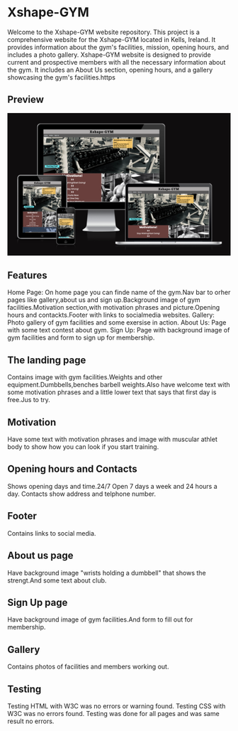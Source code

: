 # Xshape-GYM
Welcome to the Xshape-GYM website repository. This project is a comprehensive website for the Xshape-GYM located in Kells, Ireland. It provides information about the gym's facilities, mission, opening hours, and includes a photo gallery.
Xshape-GYM website is designed to provide current and prospective members with all the necessary information about the gym. It includes an About Us section, opening hours, and a gallery showcasing the gym's facilities.https

## Preview
![Xshape-GYM](assets/images/responsive_image.png)

## Features
Home Page: On home page you can finde name of the gym.Nav bar to orher pages like gallery,about us and sign up.Background image of gym facilities.Motivation section,with motivation phrases and picture.Opening hours and contackts.Footer with links to socialmedia websites.
Gallery: Photo gallery of gym facilities and some exersise in action.
About Us: Page with some text contest about gym.
Sign Up: Page with background image of gym facilities and form to sign up for membership.

## The landing page
Contains image with gym facilities.Weights and other equipment.Dumbbells,benches barbell weights.Also have welcome text with some motivation phrases and a little lower text that says that first day is free.Jus to try.

## Motivation
Have some text with motivation phrases and image with muscular athlet body to show how you can look if you start training.

## Opening hours and Contacts
Shows opening days and time.24/7 Open 7 days a week and 24 hours a day.
Contacts show address and telphone number.

## Footer
Contains links to social media.

## About us page
Have background image "wrists holding a dumbbell" that shows the strengt.And some text about club.

## Sign Up page
Have background image of gym facilities.And form to fill out for membership.
## Gallery
Contains photos of facilities and members working out.
## Testing
Testing HTML with W3C was no errors or warning found.
Testing CSS with W3C was no errors found.
Testing was done for all pages and was same result no errors.


[def]: https://ui.dev/amiresponsive?url=https://glk3.github.io/Gediminas-Luksevicius-Xshape-GYM/
[def2]: ?url=https://glk3.github.io/Gediminas-Luksevicius-Xshape-GYM